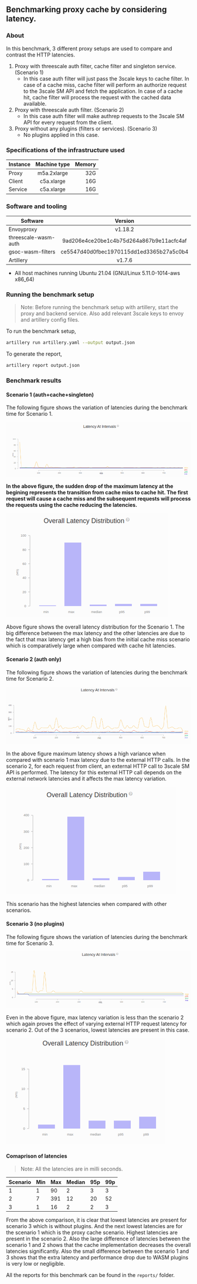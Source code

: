 ## Benchmarking proxy cache by considering latency.

### About

In this benchmark, 3 different proxy setups are used to compare and contrast the HTTP latencies.

1. Proxy with threescale auth filter, cache filter and singleton service. (Scenario 1)
    * In this case auth filter will just pass the 3scale keys to cache filter. In case of a cache miss, cache filter will perform an authorize request to the 3scale SM API and fetch the application. In case of a cache hit, cache filter will process the request with the cached data available.
2. Proxy with threescale auth filter. (Scenario 2)
    * In this case auth filter will make authrep requests to the 3scale SM API for every request from the client.
3. Proxy without any plugins (filters or services). (Scenario 3)
    * No plugins applied in this case.

### Specifications of the infrastructure used

| Instance | Machine type | Memory  |
| ------- |:-------------:| -----:|
| Proxy | m5a.2xlarge | 32G |
| Client | c5a.xlarge | 16G |
| Service | c5a.xlarge | 16G |

### Software and tooling

| Software | Version | 
| ------- |:-------------: |
| Envoyproxy | v1.18.2 |
| threescale-wasm-auth | 9ad206e4ce20be1c4b75d264a867b9e11acfc4af | 
| gsoc-wasm-filters | ce5547d40d0fbec1970115dd1ed3365b27a5c0b4 |
| Artillery | v1.7.6 |

* All host machines running Ubuntu 21.04 (GNU/Linux 5.11.0-1014-aws x86_64)

### Running the benchmark setup

> Note: Before running the benchmark setup with artillery, start the proxy and backend service. Also add relevant 3scale keys to envoy and artillery config files.

To run the benchmark setup,

```sh
artillery run artillery.yaml --output output.json
```

To generate the report,

```sh
artillery report output.json
```

### Benchmark results

#### Scenario 1 (auth+cache+singleton)

The following figure shows the variation of latencies during the benchmark time for Scenario 1.

![Variation of latencies with time interval](reports/scenario1-latency.png "Scenario 1 latencies")

**In the above figure, the sudden drop of the maximum latency at the begining represents the transition from cache miss to cache hit. The first request will cause a cache miss and the subsequent requests will process the requests using the cache reducing the latencies.**

![Overall latency histogram](reports/scenario1-overall.png "Scenario 1 latencies")

Above figure shows the overall latency distribution for the Scenario 1. The big difference between the max latency and the other latencies are due to the fact that max latency get a high bias from the initial cache miss scenario which is comparatively large when compared with cache hit latencies.

#### Scenario 2 (auth only)

The following figure shows the variation of latencies during the benchmark time for Scenario 2.

![Variation of latencies with time interval](reports/scenario2-latency.png "Scenario 2 latencies")

In the above figure maximum latency shows a high variance when compared with scenario 1 max latency due to the external HTTP calls. In the scenario 2, for each request from client, an external HTTP call to 3scale SM API is performed. The latency for this external HTTP call depends on the external network latencies and it affects the max latency variation.

![Overall latency histogram](reports/scenario2-overall.png "Scenario 2 latencies")

This scenario has the highest latencies when compared with other scenarios.

#### Scenario 3 (no plugins)

The following figure shows the variation of latencies during the benchmark time for Scenario 3.

![Variation of latencies with time interval](reports/scenario3-latency.png "Scenario 3 latencies")

Even in the above figure, max latency variation is less than the scenario 2 which again proves the effect of varying external HTTP request latency for scenario 2.
Out of the 3 scenarios, lowest latencies are present in this case.

![Overall latency histogram](reports/scenario3-overall.png "Scenario 3 latencies")

#### Comaprison of latencies

> Note: All the latencies are in milli seconds.

| Scenario | Min | Max | Median | 95p | 99p |
| -------- | --- | --- | ------ | --- | --- |
| 1 | 1 | 90 | 2 | 3 | 3 |
| 2 | 7 | 391 | 12 | 20 | 52 |
| 3 | 1 | 16 | 2 | 2 | 3 |

From the above comparison, it is clear that lowest latencies are present for scenario 3 which is without plugins. And the next lowest latencies are for the scenario 1 which is the proxy cache scenario. Highest latencies are present in the scenario 2. Also the large difference of latencies between the scenario 1 and 2 shows that the cache implementation decreases the overall latencies significantly. Also the small difference between the scenario 1 and 3 shows that the extra latency and performance drop due to WASM plugins is very low or negligible.

All the reports for this benchmark can be found in the `reports/` folder.